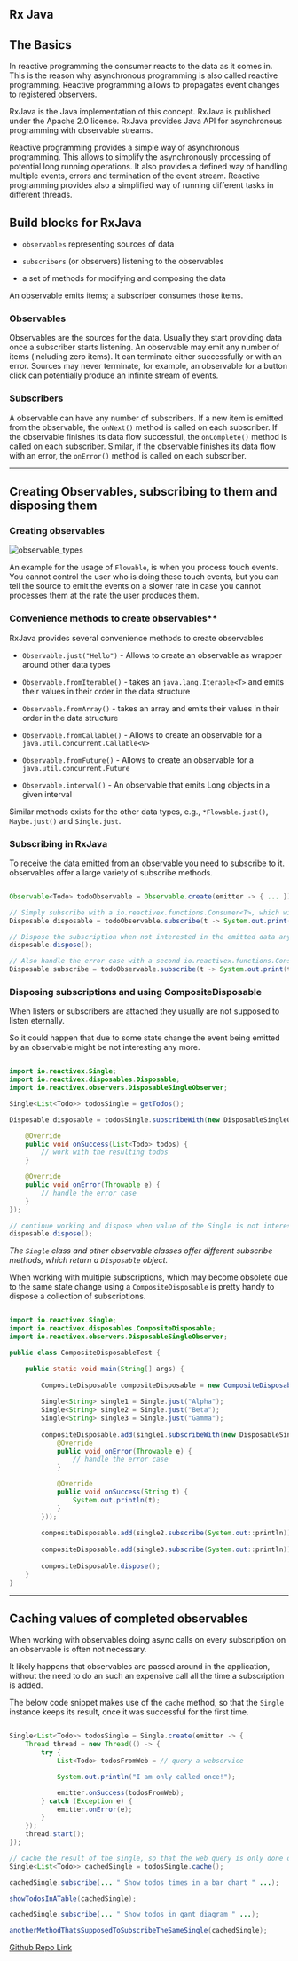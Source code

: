 Rx Java
---

## The Basics

In reactive programming the consumer reacts to the data as it comes in. This is the reason why asynchronous programming is also called reactive programming. Reactive programming allows to propagates event changes to registered observers.

RxJava is the Java implementation of this concept. RxJava is published under the Apache 2.0 license. RxJava provides Java API for asynchronous programming with observable streams.

Reactive programming provides a simple way of asynchronous programming. This allows to simplify the asynchronously processing of potential long running operations. It also provides a defined way of handling multiple events, errors and termination of the event stream. Reactive programming provides also a simplified way of running different tasks in different threads.

## Build blocks for RxJava
 

- `observables` representing sources of data

- `subscribers` (or observers) listening to the observables

- a set of methods for modifying and composing the data

An observable emits items; a subscriber consumes those items.

### Observables

Observables are the sources for the data. Usually they start providing data once a subscriber starts listening. An observable may emit any number of items (including zero items). It can terminate either successfully or with an error. Sources may never terminate, for example, an observable for a button click can potentially produce an infinite stream of events.


### Subscribers

A observable can have any number of subscribers. If a new item is emitted from the observable, the `onNext()` method is called on each subscriber. If the observable finishes its data flow successful, the `onComplete()` method is called on each subscriber. Similar, if the observable finishes its data flow with an error, the `onError()` method is called on each subscriber.

---


## Creating Observables, subscribing to them and disposing them

### Creating observables

![observable_types](./images/observable_types.png)

An example for the usage of `Flowable`, is when you process touch events. You cannot control the user who is doing these touch events, but you can tell the source to emit the events on a slower rate in case you cannot processes them at the rate the user produces them.


### Convenience methods to create observables**

RxJava provides several convenience methods to create observables

- `Observable.just("Hello")` - Allows to create an observable as wrapper around other data types

- `Observable.fromIterable()` - takes an `java.lang.Iterable<T>` and emits their values in their order in the data structure

- `Observable.fromArray()` - takes an array and emits their values in their order in the data structure

- `Observable.fromCallable()` - Allows to create an observable for a `java.util.concurrent.Callable<V>`

- `Observable.fromFuture()` - Allows to create an observable for a `java.util.concurrent.Future`

- `Observable.interval()` - An observable that emits Long objects in a given interval


Similar methods exists for the other data types, e.g., `*Flowable.just()`, `Maybe.just()` and `Single.just`.


### Subscribing in RxJava

To receive the data emitted from an observable you need to subscribe to it. observables offer a large variety of subscribe methods.

```java

Observable<Todo> todoObservable = Observable.create(emitter -> { ... });

// Simply subscribe with a io.reactivex.functions.Consumer<T>, which will be informed onNext()
Disposable disposable = todoObservable.subscribe(t -> System.out.print(t));

// Dispose the subscription when not interested in the emitted data any more
disposable.dispose();

// Also handle the error case with a second io.reactivex.functions.Consumer<T>
Disposable subscribe = todoObservable.subscribe(t -> System.out.print(t), e -> e.printStackTrace());
```

### Disposing subscriptions and using CompositeDisposable

When listers or subscribers are attached they usually are not supposed to listen eternally.

So it could happen that due to some state change the event being emitted by an observable might be not interesting any more.

```java

import io.reactivex.Single;
import io.reactivex.disposables.Disposable;
import io.reactivex.observers.DisposableSingleObserver;

Single<List<Todo>> todosSingle = getTodos();

Disposable disposable = todosSingle.subscribeWith(new DisposableSingleObserver<List<Todo>>() {

    @Override
    public void onSuccess(List<Todo> todos) {
        // work with the resulting todos
    }

    @Override
    public void onError(Throwable e) {
        // handle the error case
    }
});

// continue working and dispose when value of the Single is not interesting any more
disposable.dispose();

```


*The `Single` class and other observable classes offer different subscribe methods, which return a `Disposable` object.*


When working with multiple subscriptions, which may become obsolete due to the same state change using a `CompositeDisposable` is pretty handy to dispose a collection of subscriptions.

```java

import io.reactivex.Single;
import io.reactivex.disposables.CompositeDisposable;
import io.reactivex.observers.DisposableSingleObserver;

public class CompositeDisposableTest {

	public static void main(String[] args) {
		
		CompositeDisposable compositeDisposable = new CompositeDisposable();
		
		Single<String> single1 = Single.just("Alpha");
		Single<String> single2 = Single.just("Beta");
		Single<String> single3 = Single.just("Gamma");
		
		compositeDisposable.add(single1.subscribeWith(new DisposableSingleObserver<String>() {
		    @Override
		    public void onError(Throwable e) {
		        // handle the error case
		    }

			@Override
			public void onSuccess(String t) {
				System.out.println(t);
			}
		}));
		
		compositeDisposable.add(single2.subscribe(System.out::println));
		 
		compositeDisposable.add(single3.subscribe(System.out::println));
		
		compositeDisposable.dispose();
	}
}
```


---

## Caching values of completed observables

When working with observables doing async calls on every subscription on an observable is often not necessary.

It likely happens that observables are passed around in the application, without the need to do an such an expensive call all the time a subscription is added.

The below code snippet makes use of the `cache` method, so that the `Single` instance keeps its result, once it was successful for the first time.

```java

Single<List<Todo>> todosSingle = Single.create(emitter -> {
    Thread thread = new Thread(() -> {
        try {
            List<Todo> todosFromWeb = // query a webservice

            System.out.println("I am only called once!");

            emitter.onSuccess(todosFromWeb);
        } catch (Exception e) {
            emitter.onError(e);
        }
    });
    thread.start();
});

// cache the result of the single, so that the web query is only done once
Single<List<Todo>> cachedSingle = todosSingle.cache();

cachedSingle.subscribe(... " Show todos times in a bar chart " ...);

showTodosInATable(cachedSingle);

cachedSingle.subscribe(... " Show todos in gant diagram " ...);

anotherMethodThatsSupposedToSubscribeTheSameSingle(cachedSingle);

```

[Github Repo Link](https://github.com/a2ankitrai/Rx-Java-Test)


 

